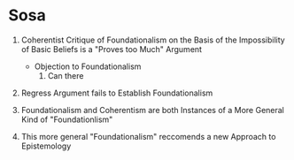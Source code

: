 Sosa
====
1. Coherentist Critique of Foundationalism on the Basis of the Impossibility of Basic Beliefs is a "Proves too Much" Argument
    - Objection to Foundationalism
        1. Can there 

2. Regress Argument fails to Establish Foundationalism

3. Foundationalism and Coherentism are both Instances of a More General Kind of "Foundationlism"

4. This more general "Foundationalism" reccomends a new Approach to Epistemology
